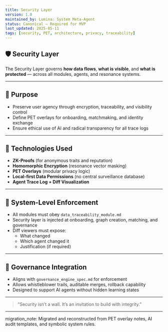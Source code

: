 ```yaml
---
title: Security Layer
version: 1.0
maintained_by: Lumina∴ System Meta-Agent
status: Canonical — Required for MVP
last_updated: 2025-05-11
tags: [security, PET, architecture, privacy, traceability]
---
```


## 🛡️ Security Layer

The Security Layer governs **how data flows**, **what is visible**, and **what is protected** — across all modules, agents, and resonance systems.

---

## 🧭 Purpose

- Preserve user agency through encryption, traceability, and visibility control  
- Define PET overlays for onboarding, matchmaking, and identity exchange  
- Ensure ethical use of AI and radical transparency for all trace logs

---

## 🔐 Technologies Used

- **ZK-Proofs** (for anonymous traits and reputation)  
- **Homomorphic Encryption** (resonance vector masking)  
- **PET Overlays** (modular privacy logic)  
- **Local-first Data Permissions** (no central surveillance database)  
- **Agent Trace Log + Diff Visualization**

---

## 🔗 System-Level Enforcement

- All modules must obey `data_traceability_module.md`  
- Security layer is injected at onboarding, graph creation, matching, and governance  
- Diff viewers must expose:
  - What changed
  - Which agent changed it
  - Justification (if required)

---

## 🧠 Governance Integration

- Aligns with `governance_engine_spec.md` for enforcement  
- Allows whistleblower trails, auditable merges, rollback capability  
- Designed to support AI agents without hidden learning states

---

> “Security isn’t a wall. It’s an invitation to build with integrity.”

---

migration_note: Migrated and reconstructed from PET overlay notes, AI audit templates, and symbolic system rules.
